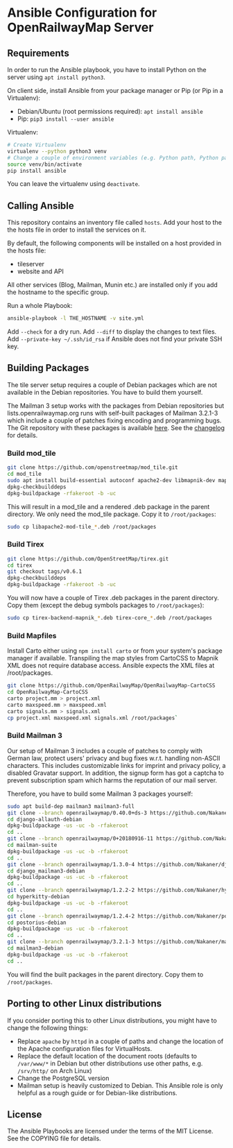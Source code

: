 # Ansible Configuration for OpenRailwayMap Server

## Requirements

In order to run the Ansible playbook, you have to install Python on the server using `apt install
python3`.

On client side, install Ansible from your package manager or Pip (or Pip in a Virtualenv):

* Debian/Ubuntu (root permissions required): `apt install ansible`
* Pip: `pip3 install --user ansible`

Virtualenv:

```sh
# Create Virtualenv
virtualenv --python python3 venv
# Change a couple of environment variables (e.g. Python path, Python packages location)
source venv/bin/activate
pip install ansible
```

You can leave the virtualenv using `deactivate`.



## Calling Ansible

This repository contains an inventory file called `hosts`. Add your host to the the hosts file
in order to install the services on it.

By default, the following components will be installed on a host provided in the hosts file:

* tileserver
* website and API

All other services (Blog, Mailman, Munin etc.) are installed only if you add the hostname to the
specific group.

Run a whole Playbook:

```sh
ansible-playbook -l THE_HOSTNAME -v site.yml
```

Add `--check` for a dry run. Add `--diff` to display the changes to text files. Add
`--private-key ~/.ssh/id_rsa` if Ansible does not find your private SSH key.


## Building Packages

The tile server setup requires a couple of Debian packages which are not available in the Debian repositories.
You have to build them yourself.

The Mailman 3 setup works with the packages from Debian repositories but lists.openrailwaymap.org
runs with self-built packages of Mailman 3.2.1-3 which include a couple of patches fixing encoding
and programming bugs. The Git repository with these packages is available
[here](https://github.com/fossgis/mailman3-debian). See the
[changelog](https://github.com/fossgis/mailman3-debian/blob/debian-3.2.1-3/debian/changelog) for
details.

### Build mod_tile

```sh
git clone https://github.com/openstreetmap/mod_tile.git
cd mod_tile
sudo apt install build-essential autoconf apache2-dev libmapnik-dev mapnik-utils
dpkg-checkbuilddeps
dpkg-buildpackage -rfakeroot -b -uc
```

This will result in a mod_tile and a rendered .deb package in the parent directory. We only need the
mod_tile package. Copy it to `/root/packages`:

```sh
sudo cp libapache2-mod-tile_*.deb /root/packages
```


### Build Tirex

```sh
git clone https://github.com/OpenStreetMap/tirex.git
cd tirex
git checkout tags/v0.6.1
dpkg-checkbuilddeps
dpkg-buildpackage -rfakeroot -b -uc
```

You will now have a couple of Tirex .deb packages in the parent directory. Copy them (except the debug symbols packages to `/root/packages`):

```sh
sudo cp tirex-backend-mapnik_*.deb tirex-core_*.deb /root/packages
```


### Build Mapfiles

Install Carto either using `npm install carto` or from your system's package manager if available.
Transpiling the map styles from CartoCSS to Mapnik XML does not require database access. Ansible
expects the XML files at /root/packages.

```sh
git clone https://github.com/OpenRailwayMap/OpenRailwayMap-CartoCSS
cd OpenRailwayMap-CartoCSS
carto project.mm > project.xml
carto maxspeed.mm > maxspeed.xml
carto signals.mm > signals.xml
cp project.xml maxspeed.xml signals.xml /root/packages`
```

### Build Mailman 3

Our setup of Mailman 3 includes a couple of patches to comply with German
law, protect users' privacy and bug fixes w.r.t. handling non-ASCII
characters. This includes customizable links for imprint and privacy
policy, a disabled Gravatar support. In addition, the signup form has got
a captcha to prevent subscription spam which harms the reputation of our
mail server.

Therefore, you have to build some Mailman 3 packages yourself:

```sh
sudo apt build-dep mailman3 mailman3-full
git clone --branch openrailwaymap/0.40.0+ds-3 https://github.com/Nakaner/django-allauth-debian.git
cd django-allauth-debian
dpkg-buildpackage -us -uc -b -rfakeroot
cd ..
git clone --branch openrailwaymap/0+20180916-11 https://github.com/Nakaner/mailman-suite.git
cd mailman-suite
dpkg-buildpackage -us -uc -b -rfakeroot
cd ..
git clone --branch openrailwaymap/1.3.0-4 https://github.com/Nakaner/django_mailman3-debian.git
cd django_mailman3-debian
dpkg-buildpackage -us -uc -b -rfakeroot
cd ..
git clone --branch openrailwaymap/1.2.2-2 https://github.com/Nakaner/hyperkitty-debian.git
cd hyperkitty-debian
dpkg-buildpackage -us -uc -b -rfakeroot
cd ..
git clone --branch openrailwaymap/1.2.4-2 https://github.com/Nakaner/postorius-debian.git
cd postorius-debian
dpkg-buildpackage -us -uc -b -rfakeroot
cd ..
git clone --branch openrailwaymap/3.2.1-3 https://github.com/Nakaner/mailman3-debian.git
cd mailman3-debian
dpkg-buildpackage -us -uc -b -rfakeroot
cd ..
```

You will find the built packages in the parent directory. Copy them to `/root/packages`.

## Porting to other Linux distributions

If you consider porting this to other Linux distributions, you might have to change the following things:

* Replace `apache` by `httpd` in a couple of paths and change the location of the Apache configuration files for VirtualHosts.
* Replace the default location of the document roots (defaults to `/var/www/*` in Debian but other distributions use other paths, e.g. `/srv/http/` on Arch Linux)
* Change the PostgreSQL version
* Mailman setup is heavily customized to Debian. This Ansible role is only helpful as a rough guide or for Debian-like distributions.

## License

The Ansible Playbooks are licensed under the terms of the MIT License. See the COPYING file for details.
